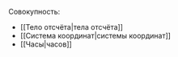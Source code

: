 Совокупность:
- [[Тело отсчёта|тела отсчёта]]
- [[Система координат|системы координат]]
- [[Часы|часов]]